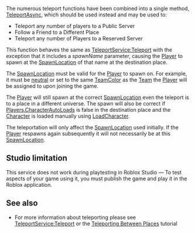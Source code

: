 The numerous teleport functions have been combined into a single method, [TeleportAsync](https://developer.roblox.com/en-us/api-reference/function/TeleportService/TeleportAsync), which should be used instead and may be used to:

*   Teleport any number of players to a Public Server
*   Follow a Friend to a Different Place
*   Teleport any number of Players to a Reserved Server

This function behaves the same as [TeleportService:Teleport](https://developer.roblox.com/en-us/api-reference/function/TeleportService/Teleport) with the exception that it includes a _spawnName_ parameter, causing the [Player](https://developer.roblox.com/en-us/api-reference/class/Player) to spawn at the [SpawnLocation](https://developer.roblox.com/en-us/api-reference/class/SpawnLocation) of that name at the destination place.

The [SpawnLocation](https://developer.roblox.com/en-us/api-reference/class/SpawnLocation) must be valid for the [Player](https://developer.roblox.com/en-us/api-reference/class/Player) to spawn on. For example, it must be [neutral](https://developer.roblox.com/en-us/api-reference/property/SpawnLocation/Neutral) or set to the same [TeamColor](https://developer.roblox.com/en-us/api-reference/property/SpawnLocation/TeamColor) as the [Team](https://developer.roblox.com/en-us/api-reference/class/Team) the [Player](https://developer.roblox.com/en-us/api-reference/class/Player) will be assigned to upon joining the game.

The [Player](https://developer.roblox.com/en-us/api-reference/class/Player) will still spawn at the correct [SpawnLocation](https://developer.roblox.com/en-us/api-reference/class/SpawnLocation) even the teleport is to a place in a different universe. The spawn will also be correct if [Players.CharacterAutoLoads](https://developer.roblox.com/en-us/api-reference/property/Players/CharacterAutoLoads) is false in the destination place and the [Character](https://developer.roblox.com/en-us/api-reference/property/Player/Character) is loaded manually using [LoadCharacter](https://developer.roblox.com/en-us/api-reference/function/Player/LoadCharacter).

The teleportation will only affect the [SpawnLocation](https://developer.roblox.com/en-us/api-reference/class/SpawnLocation) used initially. If the [Player](https://developer.roblox.com/en-us/api-reference/class/Player) respawns again subsequently it will not necessarily be at this [SpawnLocation](https://developer.roblox.com/en-us/api-reference/class/SpawnLocation).

Studio limitation
-----------------

This service does not work during playtesting in Roblox Studio — To test aspects of your game using it, you must publish the game and play it in the Roblox application.

See also
--------

*   For more information about teleporting please see [TeleportService:Teleport](https://developer.roblox.com/en-us/api-reference/function/TeleportService/Teleport) or the [Teleporting Between Places](https://developer.roblox.com/en-us/articles/Teleporting-Between-Places) tutorial